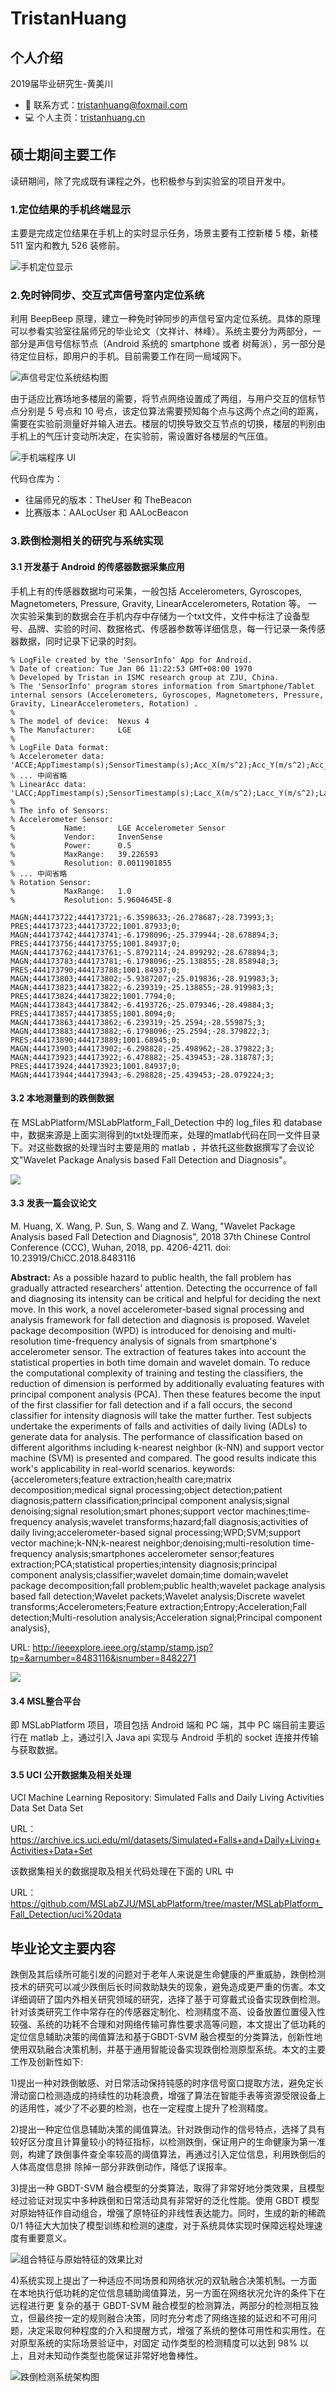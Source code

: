 # TristanHuang

## 个人介绍

2019届毕业研究生-黄美川

- :e-mail: 联系方式：[tristanhuang@foxmail.com](mailto:tristanhuang@foxmail.com)
- :computer: 个人主页：[tristanhuang.cn](http://tristanhuang.cn)

## 硕士期间主要工作

读研期间，除了完成既有课程之外，也积极参与到实验室的项目开发中。

### 1.定位结果的手机终端显示

主要是完成定位结果在手机上的实时显示任务，场景主要有工控新楼 5 楼，新楼 511 室内和教九 526 装修前。

![手机定位显示](https://ws4.sinaimg.cn/large/006tKfTcly1g19iqhe277j30d108tta6.jpg)

### 2.免时钟同步、交互式声信号室内定位系统

利用 BeepBeep 原理，建立一种免时钟同步的声信号室内定位系统。具体的原理可以参看实验室往届师兄的毕业论文（文祥计、林峰）。系统主要分为两部分，一部分是声信号信标节点（Android 系统的 smartphone 或者 树莓派），另一部分是待定位目标，即用户的手机。目前需要工作在同一局域网下。

![声信号定位系统结构图](https://ws1.sinaimg.cn/large/006tKfTcly1g19iwwu47yj306l06kq2y.jpg)

由于适应比赛场地多楼层的需要，将节点网络设置成了两组，与用户交互的信标节点分别是 5 号点和 10 号点，该定位算法需要预知每个点与这两个点之间的距离，需要在实验前测量好并输入进去。楼层的切换导致交互节点的切换，楼层的判别由手机上的气压计变动所决定，在实验前，需设置好各楼层的气压值。

![手机端程序 UI](https://ws4.sinaimg.cn/large/006tKfTcly1g19jjgmo9vj305z0azt9j.jpg)

代码仓库为：
- 往届师兄的版本：TheUser 和 TheBeacon
- 比赛版本：AALocUser 和 AALocBeacon

### 3.跌倒检测相关的研究与系统实现

#### 3.1 开发基于 Android 的传感器数据采集应用

手机上有的传感器数据均可采集，一般包括 Accelerometers, Gyroscopes, Magnetometers, Pressure, Gravity, LinearAccelerometers, Rotation 等。
一次实验采集到的数据会在手机内存中存储为一个txt文件，文件中标注了设备型号、品牌、实验的时间、数据格式、传感器参数等详细信息，每一行记录一条传感器数据，同时记录下记录的时刻。

```plain
% LogFile created by the 'SensorInfo' App for Android.
% Date of creation: Tue Jan 06 11:22:53 GMT+08:00 1970
% Developed by Tristan in ISMC research group at ZJU, China.
% The 'SensorInfo' program stores information from Smartphone/Tablet internal sensors (Accelerometers, Gyroscopes, Magnetometers, Pressure, Gravity, LinearAccelerometers, Rotation) .
% 
% The model of device:  Nexus 4
% The Manufacturer:     LGE
% 
% LogFile Data format:
% Accelerometer data: 	'ACCE;AppTimestamp(s);SensorTimestamp(s);Acc_X(m/s^2);Acc_Y(m/s^2);Acc_Z(m/s^2);Accuracy(integer)'
% ... 中间省略
% LinearAcc data:   	'LACC;AppTimestamp(s);SensorTimestamp(s);Lacc_X(m/s^2);Lacc_Y(m/s^2);Lacc_Z(m/s^2);Accuracy(integer)'
% 
% The info of Sensors:
% Accelerometer Sensor:
% 			Name:       LGE Accelerometer Sensor
% 			Vendor:     InvenSense
% 			Power:      0.5
% 			MaxRange:   39.226593
% 			Resolution: 0.0011901855
% ... 中间省略
% Rotation Sensor:
% 			MaxRange:   1.0
% 			Resolution: 5.9604645E-8

MAGN;444173722;444173721;-6.3598633;-26.278687;-28.73993;3;
PRES;444173723;444173722;1001.87933;0;
MAGN;444173742;444173741;-6.1798096;-25.379944;-28.678894;3;
PRES;444173756;444173755;1001.84937;0;
MAGN;444173762;444173761;-5.8792114;-24.899292;-28.678894;3;
MAGN;444173783;444173781;-6.1798096;-25.138855;-28.858948;3;
PRES;444173790;444173788;1001.84937;0;
MAGN;444173803;444173802;-5.9387207;-25.019836;-28.919983;3;
MAGN;444173823;444173822;-6.239319;-25.138855;-28.919983;3;
PRES;444173824;444173822;1001.7794;0;
MAGN;444173843;444173842;-6.4193726;-25.079346;-28.49884;3;
PRES;444173857;444173855;1001.8094;0;
MAGN;444173863;444173862;-6.239319;-25.2594;-28.559875;3;
MAGN;444173883;444173882;-6.1798096;-25.2594;-28.379822;3;
PRES;444173890;444173889;1001.68945;0;
MAGN;444173903;444173902;-6.298828;-25.498962;-28.379822;3;
MAGN;444173923;444173922;-6.478882;-25.439453;-28.318787;3;
PRES;444173924;444173923;1001.84937;0;
MAGN;444173944;444173943;-6.298828;-25.439453;-28.079224;3;
```

#### 3.2 本地测量到的跌倒数据

在 MSLabPlatform/MSLabPlatform_Fall_Detection 中的 log_files 和 database 中，数据来源是上面实测得到的txt处理而来，处理的matlab代码在同一文件目录下。对这些数据的处理当时主要是用的 matlab ，并依托这些数据撰写了会议论文"Wavelet Package Analysis based Fall Detection and Diagnosis"。

![](https://ws2.sinaimg.cn/large/006tKfTcly1g1aar0rlevj30he0d2dja.jpg)

#### 3.3 发表一篇会议论文

M. Huang, X. Wang, P. Sun, S. Wang and Z. Wang, "Wavelet Package Analysis based Fall Detection and Diagnosis", 2018 37th Chinese Control Conference (CCC), Wuhan, 2018, pp. 4206-4211.
doi: 10.23919/ChiCC.2018.8483116

**Abstract:** As a possible hazard to public health, the fall problem has gradually attracted researchers' attention. Detecting the occurrence of fall and diagnosing its intensity can be critical and helpful for deciding the next move. In this work, a novel accelerometer-based signal processing and analysis framework for fall detection and diagnosis is proposed. Wavelet package decomposition (WPD) is introduced for denoising and multi-resolution time-frequency analysis of signals from smartphone's accelerometer sensor. The extraction of features takes into account the statistical properties in both time domain and wavelet domain. To reduce the computational complexity of training and testing the classifiers, the reduction of dimension is performed by additionally evaluating features with principal component analysis (PCA). Then these features become the input of the first classifier for fall detection and if a fall occurs, the second classifier for intensity diagnosis will take the matter further. Test subjects undertake the experiments of falls and activities of daily living (ADLs) to generate data for analysis. The performance of classification based on different algorithms including k-nearest neighbor (k-NN) and support vector machine (SVM) is presented and compared. The good results indicate this work's applicability in real-world scenarios.
keywords: {accelerometers;feature extraction;health care;matrix decomposition;medical signal processing;object detection;patient diagnosis;pattern classification;principal component analysis;signal denoising;signal resolution;smart phones;support vector machines;time-frequency analysis;wavelet transforms;hazard;fall diagnosis;activities of daily living;accelerometer-based signal processing;WPD;SVM;support vector machine;k-NN;k-nearest neighbor;denoising;multi-resolution time-frequency analysis;smartphones accelerometer sensor;features extraction;PCA;statistical properties;intensity diagnosis;principal component analysis;classifier;wavelet domain;time domain;wavelet package decomposition;fall problem;public health;wavelet package analysis based fall detection;Wavelet packets;Wavelet analysis;Discrete wavelet transforms;Accelerometers;Feature extraction;Entropy;Acceleration;Fall detection;Multi-resolution analysis;Acceleration signal;Principal component analysis},

URL: http://ieeexplore.ieee.org/stamp/stamp.jsp?tp=&arnumber=8483116&isnumber=8482271


![](https://ws3.sinaimg.cn/large/006tKfTcly1g1aao3mwi0j30ms096t96.jpg)

#### 3.4 MSL整合平台

即 MSLabPlatform 项目，项目包括 Android 端和 PC 端，其中 PC 端目前主要运行在 matlab 上，通过引入 Java api 实现与 Android 手机的 socket 连接并传输与获取数据。

#### 3.5 UCI 公开数据集及相关处理

UCI Machine Learning Repository: Simulated Falls and Daily Living Activities Data Set Data Set

URL：https://archive.ics.uci.edu/ml/datasets/Simulated+Falls+and+Daily+Living+Activities+Data+Set

该数据集相关的数据提取及相关代码处理在下面的 URL 中

URL：https://github.com/MSLabZJU/MSLabPlatform/tree/master/MSLabPlatform_Fall_Detection/uci%20data


## 毕业论文主要内容

跌倒及其后续所可能引发的问题对于老年人来说是生命健康的严重威胁，跌倒检测技术的研究可以减少跌倒后长时间救助缺失的现象，避免造成更严重的伤害。本文详细调研了国内外相关研究领域的研究，选择了基于可穿戴式设备实现跌倒检测。针对该类研究工作中常存在的传感器定制化、检测精度不高、设备放置位置侵入性较强、系统的功耗不合理和对网络传输可靠性要求高等问题，本文提出了低功耗的定位信息辅助决策的阈值算法和基于GBDT-SVM 融合模型的分类算法，创新性地使用双轨融合决策机制，并基于通用智能设备实现跌倒检测原型系统。本文的主要工作及创新性如下:

1)提出一种对跌倒敏感、对日常活动保持钝感的时序信号窗口提取方法，避免定长滑动窗口检测造成的持续性的功耗浪费，增强了算法在智能手表等资源受限设备上的适用性，减少了不必要的检测，也在一定程度上提升了检测精度。

2)提出一种定位信息辅助决策的阈值算法。针对跌倒动作的信号特点，选择了具有较好区分度且计算量较小的特征指标，以检测跌倒，保证用户的生命健康为第一准则，构建了跌倒事件查全率较高的阈值算法，再通过引入定位信息，利用跌倒后的人体高度信息排 除掉一部分非跌倒动作，降低了误报率。

3)提出一种 GBDT-SVM 融合模型的分类算法，取得了非常好地分类效果，且模型经过验证对现实中多种跌倒和日常活动具有非常好的泛化性能。使用 GBDT 模型对原始特征作自动组合，增强了原特征的非线性表达能力。同时，生成的新的稀疏 0/1 特征大大加快了模型训练和检测的速度，对于系统具体实现时保障远程处理速度有重要意义。

![组合特征与原始特征的效果比对](https://ws2.sinaimg.cn/large/006tKfTcly1g19i6kmzmfj30k0080wel.jpg)


4)系统实现上提出了一种适应不同场景和网络状况的双轨融合决策机制。一方面在本地执行低功耗的定位信息辅助阈值算法，另一方面在网络状况允许的条件下在远程进行更 复杂的基于 GBDT-SVM 融合模型的检测算法，两部分的检测相互独立，但最终按一定的规则融合决策，同时充分考虑了网络连接的延迟和不可用问题，决定采取何种程度的介入和提醒方式，增强了系统的整体可用性和实用性。在对原型系统的实际场景验证中，对固定 动作类型的检测精度可以达到 98% 以上，且对未知动作类型也能保证非常好地鲁棒性。

![跌倒检测系统架构图](https://ws2.sinaimg.cn/large/006tKfTcly1g19i3zvefkj31xw0na10l.jpg)